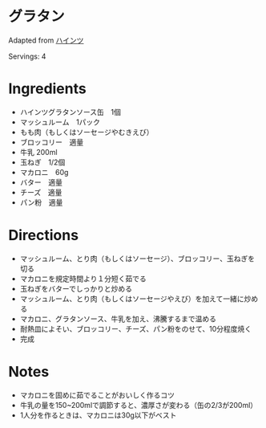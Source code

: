 
# グラタン

Adapted from [ハインツ](#)

Servings: 4

# Ingredients
- ハインツグラタンソース缶　1個
- マッシュルーム　1パック
- もも肉（もしくはソーセージやむきえび）
- ブロッコリー　適量
- 牛乳 200ml
- 玉ねぎ　1/2個
- マカロニ　60g
- バター　適量
- チーズ　適量
- パン粉　適量

# Directions
- マッシュルーム、とり肉（もしくはソーセージ）、ブロッコリー、玉ねぎを切る
- マカロニを規定時間より１分短く茹でる
- 玉ねぎをバターでしっかりと炒める
- マッシュルーム、とり肉（もしくはソーセージやえび）を加えて一緒に炒める
- マカロニ、グラタンソース、牛乳を加え、沸騰するまで温める
- 耐熱皿によそい、ブロッコリー、チーズ、パン粉をのせて、10分程度焼く
- 完成

# Notes
- マカロニを固めに茹でることがおいしく作るコツ
- 牛乳の量を150~200mlで調節すると、濃厚さが変わる（缶の2/3が200ml）
- 1人分を作るときは、マカロニは30g以下がベスト
